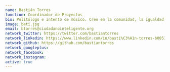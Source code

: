 ```yaml
---
name: Bastián Torres
function: Coordinador de Proyectos
bio: Politólogo e intento de músico. Creo en la comunidad, la igualdad, la libertad y construir los caminos que lleven a conseguirlas. ¡Queremos elegir!
image: bati.jpg
email: btorres@ciudadanointeligente.org
network_twitter: https://twitter.com/bastiantorres
network_linkedin: https://www.linkedin.com/in/basti%C3%A1n-torres-b0051313a/
network_github: https://github.com/bastiantorres
network_googleplus:
network_facebook:
network_instagram:
active: true
---
```

